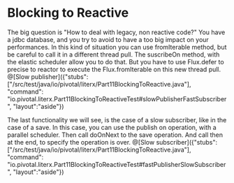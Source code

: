 # Blocking to Reactive

The big question is "How to deal with legacy, non reactive code?"
You have a jdbc database, and you try to avoid to have a too big impact on your performances.
In this kind of situation you can use fromIterable method, but be careful to
call it in a different thread pull. The suscribeOn method, with the elastic scheduler allow
you to do that. But you have to use Flux.defer to precise to reactor to execute the Flux.fromIterable
on this new thread pull.
@[Slow publisher]({"stubs": ["/src/test/java/io/pivotal/literx/Part11BlockingToReactive.java"], "command": "io.pivotal.literx.Part11BlockingToReactiveTest#slowPublisherFastSubscriber", "layout":"aside"})

The last functionality we will see, is the case of a slow subscriber, like in the case of a save.
In this case, you can use the publish on operation, with a parallel scheduler.
Then call doOnNext to the save operation. And call then at the end, to specify the operation is over.
@[Slow subscriber]({"stubs": ["/src/test/java/io/pivotal/literx/Part11BlockingToReactive.java"], "command": "io.pivotal.literx.Part11BlockingToReactiveTest#fastPublisherSlowSubscriber", "layout":"aside"})

